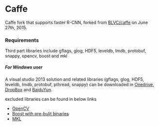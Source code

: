# Caffe

Caffe fork that supports faster R-CNN, forked from [BLVC/caffe](https://github.com/BVLC/caffe) on June 27th, 2015.

### Requirements
Third part libraries include gflags, glog, HDF5, leveldb, Imdb, protobuf, snappy, opencv, boost and mkl

##### For Windows user

A visual studio 2013 solution and related libraries (gflags, glog, HDF5, leveldb, Imdb, protobuf, pthread, snappy) can be downloaded in [Onedrive](https://onedrive.live.com/download?resid=4006CBB8476FF777!17218&authkey=!AOqDbPj7Idd4O4w&ithint=file%2czip), [DropBox](https://www.dropbox.com/s/mqw7b7qqx0dojkb/caffe_library.zip?dl=0) and [BaiduYun](http://pan.baidu.com/s/1hqGojnI).

excluded libraries can be found in below links
 - [OpenCV](http://opencv.org/downloads.html)
 - [Boost with pre-bulit binaries](http://sourceforge.net/projects/boost/files/boost-binaries/)
 - [MKL](https://software.intel.com/en-us/intel-parallel-studio-xe)
